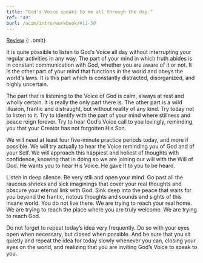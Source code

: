 ```yaml
---
title: “God’s Voice speaks to me all through the day.”
ref: "49"
burl: /acim/intro/workbook/#l1-50
---
```


<a class="hide-review" href="/workbook/l060/#l049">Review</a>
{: .omit}

It is quite possible to listen to God’s Voice all day without
interrupting your regular activities in any way. The part of your mind in
which truth abides is in constant communication with God, whether you
are aware of it or not. It is the other part of your mind that functions
in the world and obeys the world’s laws. It is this part which is
constantly distracted, disorganized, and highly uncertain.

The part that is listening to the Voice of God is calm, always at rest
and wholly certain. It is really the only part there is. The other part
is a wild illusion, frantic and distraught, but without reality of any
kind. Try today not to listen to it. Try to identify with the part of your
mind where stillness and peace reign forever. Try to hear God’s Voice
call to you lovingly, reminding you that your Creator has not forgotten
His Son.

We will need at least four five-minute practice periods today, and more
if possible. We will try actually to hear the Voice reminding you of God
and of your Self. We will approach this happiest and holiest of thoughts
with confidence, knowing that in doing so we are joining our will with
the Will of God. He wants you to hear His Voice. He gave It to you to be
heard.

Listen in deep silence. Be very still and open your mind. Go past all
the raucous shrieks and sick imaginings that cover your real thoughts
and obscure your eternal link with God. Sink deep into the peace that
waits for you beyond the frantic, riotous thoughts and sounds and sights
of this insane world. You do not live there. We are trying to reach your
real home. We are trying to reach the place where you are truly welcome.
We are trying to reach God.

Do not forget to repeat today’s idea very frequently. Do so with your
eyes open when necessary, but closed when possible. And be sure that you
sit quietly and repeat the idea for today slowly whenever you can,
closing your eyes on the world, and realizing that you are inviting
God’s Voice to speak to you.

